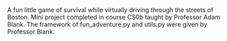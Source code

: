A fun little game of survival while virtually driving through the streets of Boston.
Mini project completed in course CS0b taught by Professor Adam Blank. 
The framework of fun_adventure.py and utils.py were given by Professor Blank. 
